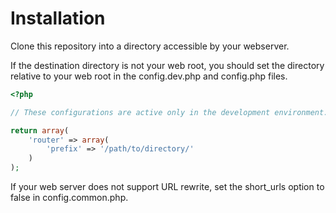 Installation
============

Clone this repository into a directory accessible by your webserver.

If the destination directory is not your web root, you should set the directory relative to your web root in the config.dev.php and config.php files.

```php
<?php

// These configurations are active only in the development environment.

return array(
    'router' => array(
        'prefix' => '/path/to/directory/'
    )
);
```

If your web server does not support URL rewrite, set the short_urls option to false in config.common.php.
